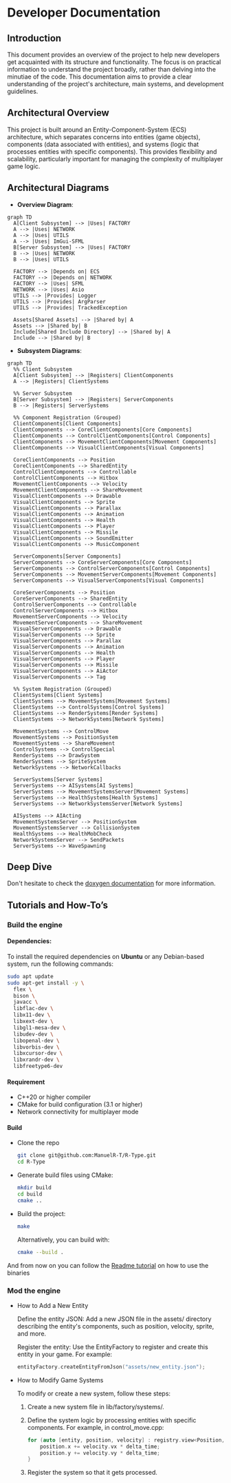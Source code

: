# Developer Documentation

## Introduction

This document provides an overview of the project to help new developers get acquainted with its structure and functionality. The focus is on practical information to understand the project broadly, rather than delving into the minutiae of the code. This documentation aims to provide a clear understanding of the project's architecture, main systems, and development guidelines.


## Architectural Overview

This project is built around an Entity-Component-System (ECS) architecture, which separates concerns into entities (game objects), components (data associated with entities), and systems (logic that processes entities with specific components). This provides flexibility and scalability, particularly important for managing the complexity of multiplayer game logic.

## Architectural Diagrams

- **Overview Diagram**:
```mermaid
graph TD
  A[Client Subsystem] --> |Uses| FACTORY
  A --> |Uses| NETWORK
  A --> |Uses| UTILS
  A --> |Uses| ImGui-SFML
  B[Server Subsystem] --> |Uses| FACTORY
  B --> |Uses| NETWORK
  B --> |Uses| UTILS

  FACTORY --> |Depends on| ECS
  FACTORY --> |Depends on| NETWORK
  FACTORY --> |Uses| SFML
  NETWORK --> |Uses| Asio
  UTILS --> |Provides| Logger
  UTILS --> |Provides| ArgParser
  UTILS --> |Provides| TrackedException

  Assets[Shared Assets] --> |Shared by| A
  Assets --> |Shared by| B
  Include[Shared Include Directory] --> |Shared by| A
  Include --> |Shared by| B
```

- **Subsystem Diagrams**:
```mermaid
graph TD
  %% Client Subsystem
  A[Client Subsystem] --> |Registers| ClientComponents
  A --> |Registers| ClientSystems

  %% Server Subsystem
  B[Server Subsystem] --> |Registers| ServerComponents
  B --> |Registers| ServerSystems

  %% Component Registration (Grouped)
  ClientComponents[Client Components]
  ClientComponents --> CoreClientComponents[Core Components]
  ClientComponents --> ControlClientComponents[Control Components]
  ClientComponents --> MovementClientComponents[Movement Components]
  ClientComponents --> VisualClientComponents[Visual Components]

  CoreClientComponents --> Position
  CoreClientComponents --> SharedEntity
  ControlClientComponents --> Controllable
  ControlClientComponents --> Hitbox
  MovementClientComponents --> Velocity
  MovementClientComponents --> ShareMovement
  VisualClientComponents --> Drawable
  VisualClientComponents --> Sprite
  VisualClientComponents --> Parallax
  VisualClientComponents --> Animation
  VisualClientComponents --> Health
  VisualClientComponents --> Player
  VisualClientComponents --> Missile
  VisualClientComponents --> SoundEmitter
  VisualClientComponents --> MusicComponent

  ServerComponents[Server Components]
  ServerComponents --> CoreServerComponents[Core Components]
  ServerComponents --> ControlServerComponents[Control Components]
  ServerComponents --> MovementServerComponents[Movement Components]
  ServerComponents --> VisualServerComponents[Visual Components]

  CoreServerComponents --> Position
  CoreServerComponents --> SharedEntity
  ControlServerComponents --> Controllable
  ControlServerComponents --> Hitbox
  MovementServerComponents --> Velocity
  MovementServerComponents --> ShareMovement
  VisualServerComponents --> Drawable
  VisualServerComponents --> Sprite
  VisualServerComponents --> Parallax
  VisualServerComponents --> Animation
  VisualServerComponents --> Health
  VisualServerComponents --> Player
  VisualServerComponents --> Missile
  VisualServerComponents --> AiActor
  VisualServerComponents --> Tag

  %% System Registration (Grouped)
  ClientSystems[Client Systems]
  ClientSystems --> MovementSystems[Movement Systems]
  ClientSystems --> ControlSystems[Control Systems]
  ClientSystems --> RenderSystems[Render Systems]
  ClientSystems --> NetworkSystems[Network Systems]

  MovementSystems --> ControlMove
  MovementSystems --> PositionSystem
  MovementSystems --> ShareMovement
  ControlSystems --> ControlSpecial
  RenderSystems --> DrawSystem
  RenderSystems --> SpriteSystem
  NetworkSystems --> NetworkCallbacks

  ServerSystems[Server Systems]
  ServerSystems --> AISystems[AI Systems]
  ServerSystems --> MovementSystemsServer[Movement Systems]
  ServerSystems --> HealthSystems[Health Systems]
  ServerSystems --> NetworkSystemsServer[Network Systems]

  AISystems --> AIActing
  MovementSystemsServer --> PositionSystem
  MovementSystemsServer --> CollisionSystem
  HealthSystems --> HealthMobCheck
  NetworkSystemsServer --> SendPackets
  ServerSystems --> WaveSpawning
```
## Deep Dive

Don't hesitate to check the [doxygen documentation](https://manuelr-t.github.io/R-Type/) for more information.

## Tutorials and How-To’s

### Build the engine

#### Dependencies:
To install the required dependencies on **Ubuntu** or any Debian-based system, run the following commands:

```bash
sudo apt update
sudo apt-get install -y \
  flex \
  bison \
  javacc \
  libflac-dev \
  libx11-dev \
  libxext-dev \
  libgl1-mesa-dev \
  libudev-dev \
  libopenal-dev \
  libvorbis-dev \
  libxcursor-dev \
  libxrandr-dev \
  libfreetype6-dev
```

#### Requirement
- C++20 or higher compiler
- CMake for build configuration (3.1 or higher)
- Network connectivity for multiplayer mode

#### Build

- Clone the repo
    ```bash
    git clone git@github.com:ManuelR-T/R-Type.git
    cd R-Type
    ```
- Generate build files using CMake:
    ```bash
    mkdir build
    cd build
    cmake ..
    ```
- Build the project:
    ```bash
    make
    ```
    Alternatively, you can build with:

    ```bash
    cmake --build .
    ```

And from now on you can follow the [Readme tutorial](../README.md#run-the-binaries) on how to use the binaries

### Mod the engine

- How to Add a New Entity

    Define the entity JSON:
    Add a new JSON file in the assets/ directory describing the entity's components, such as position, velocity, sprite, and more.

    Register the entity:
    Use the EntityFactory to register and create this entity in your game. For example:

    ```cpp
    entityFactory.createEntityFromJson("assets/new_entity.json");
    ```

- How to Modify Game Systems

    To modify or create a new system, follow these steps:

    1. Create a new system file in lib/factory/systems/.

    2. Define the system logic by processing entities with specific components. For example, in control_move.cpp:

        ```cpp
        for (auto [entity, position, velocity] : registry.view<Position, Velocity>()) {
            position.x += velocity.vx * delta_time;
            position.y += velocity.vy * delta_time;
        }
        ```

    3. Register the system so that it gets processed.